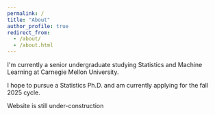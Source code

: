 ```yaml
---
permalink: /
title: "About"
author_profile: true
redirect_from: 
  - /about/
  - /about.html
---
```


I'm currently a senior undergraduate studying Statistics and Machine Learning at Carnegie Mellon University.

I hope to pursue a Statistics Ph.D. and am currently applying for the fall 2025 cycle.

Website is still under-construction